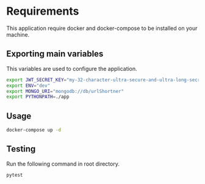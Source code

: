 # Requirements

This application require docker and docker-compose to be installed on your machine.

## Exporting main variables

This variables are used to configure the application.


```bash
export JWT_SECRET_KEY="my-32-character-ultra-secure-and-ultra-long-secret"
export ENV="dev"
export MONGO_URI="mongodb://db/urlShortner"
export PYTHONPATH=./app
```

## Usage

```bash
docker-compose up -d
```

## Testing
Run the following command in root directory.

```bash
pytest
```